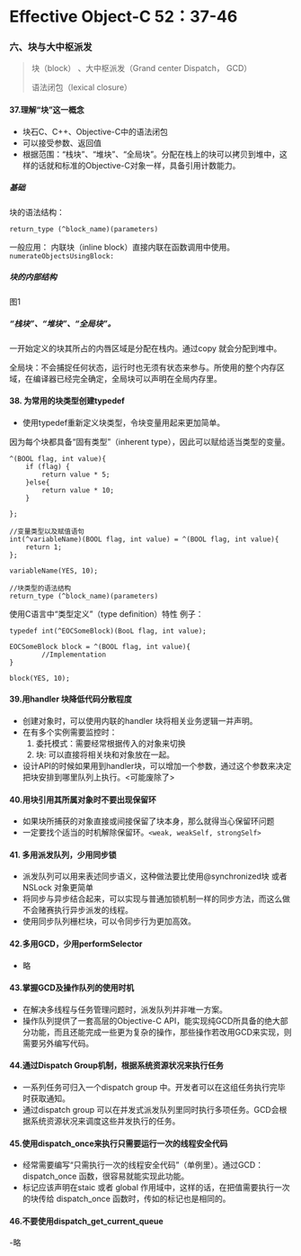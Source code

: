 # Effective Object-C 52：37-46
### 六、块与大中枢派发

> 块（block） 、大中枢派发（Grand center Dispatch， GCD）
>
>  语法闭包（lexical closure）

#### 37.理解“块”这一概念

* 块石C、C++、Objective-C中的语法闭包
* 可以接受参数、返回值
* 根据范围：“栈块”、“堆块”、“全局块”。分配在栈上的块可以拷贝到堆中，这样的话就和标准的Objective-C对象一样，具备引用计数能力。


##### 基础

块的语法结构：

`return_type (^block_name)(parameters)`

一般应用：
内联块（inline block）直接内联在函数调用中使用。
`numerateObjectsUsingBlock:`


##### 块的内部结构
图1

##### “栈块”、“堆块”、“全局块”。
一开始定义的块其所占的内唇区域是分配在栈内。通过copy 就会分配到堆中。

全局块：不会捕捉任何状态，运行时也无须有状态来参与。所使用的整个内存区域，在编译器已经完全确定，全局块可以声明在全局内存里。


#### 38. 为常用的块类型创建typedef

* 使用typedef重新定义块类型，令块变量用起来更加简单。

因为每个块都具备“固有类型”（inherent type），因此可以赋给适当类型的变量。

```
^(BOOL flag, int value){
    if (flag) {
        return value * 5;
    }else{
        return value * 10;
    }
    
};
  
//变量类型以及赋值语句  
int(^variableName)(BOOL flag, int value) = ^(BOOL flag, int value){
    return 1;
};
    
variableName(YES, 10);

//块类型的语法结构
return_type (^block_name)(parameters)
```

使用C语言中“类型定义”（type definition）特性
例子：

```
typedef int(^EOCSomeBlock)(BooL flag, int value);

EOCSomeBlock block = ^(BOOL flag, int value){
        //Implementation
}

block(YES, 10);
```

#### 39.用handler 块降低代码分散程度

* 创建对象时，可以使用内联的handler 块将相关业务逻辑一并声明。
* 在有多个实例需要监控时：
  1. 委托模式：需要经常根据传入的对象来切换
  2. 块: 可以直接将相关块和对象放在一起。
* 设计API的时候如果用到handler块，可以增加一个参数，通过这个参数来决定把块安排到哪里队列上执行。<可能废除了>



#### 40.用块引用其所属对象时不要出现保留环

* 如果块所捕获的对象直接或间接保留了块本身，那么就得当心保留环问题
* 一定要找个适当的时机解除保留环。`<weak, weakSelf, strongSelf>`



#### 41. 多用派发队列，少用同步锁

- 派发队列可以用来表述同步语义，这种做法要比使用@synchronized块 或者 NSLock 对象更简单
- 将同步与异步结合起来，可以实现与普通加锁机制一样的同步方法，而这么做不会赌赛执行异步派发的线程。
- 使用同步队列栅栏块，可以令同步行为更加高效。



#### 42.多用GCD，少用performSelector

- 略

#### 43.掌握GCD及操作队列的使用时机

- 在解决多线程与任务管理问题时，派发队列并非唯一方案。
- 操作队列提供了一套高层的Objective-C API，能实现纯GCD所具备的绝大部分功能，而且还能完成一些更为复杂的操作，那些操作若改用GCD来实现，则需要另外编写代码。

#### 44.通过Dispatch Group机制，根据系统资源状况来执行任务

- 一系列任务可归入一个dispatch group 中。开发者可以在这组任务执行完毕时获取通知。
- 通过dispatch group 可以在并发式派发队列里同时执行多项任务。GCD会根据系统资源状况来调度这些并发执行的任务。

#### 45.使用dispatch_once来执行只需要运行一次的线程安全代码

- 经常需要编写“只需执行一次的线程安全代码”（单例里）。通过GCD： dispatch_once 函数，很容易就能实现此功能。
- 标记应该声明在staic 或者 global 作用域中，这样的话，在把值需要执行一次的块传给 dispatch_once 函数时，传如的标记也是相同的。


#### 46.不要使用dispatch_get_current_queue

-略
